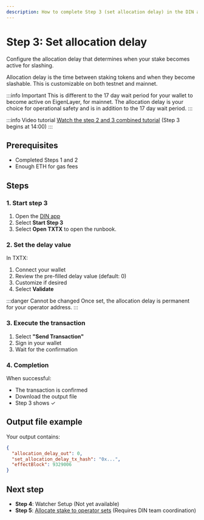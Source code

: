 ```yaml
---
description: How to complete Step 3 (set allocation delay) in the DIN app during the onboarding process
---
```

# Step 3: Set allocation delay

Configure the allocation delay that determines when your stake becomes active for slashing.

Allocation delay is the time between staking tokens and when they become slashable. This is customizable
on both testnet and mainnet.

:::info Important
This is different to the 17 day wait period for your wallet to become active on EigenLayer, for mainnet.
The allocation delay is your choice for operational safety and is in addition to the 17 day wait period.
:::

:::info Video tutorial
[Watch the step 2 and 3 combined tutorial](https://www.loom.com/share/871e1f969e664f73ae64f033d434ffce?sid=09ba1cf4-726b-4a44-8fd0-49f064edb364) (Step 3 begins at 14:00)
:::

## Prerequisites

- Completed Steps 1 and 2
- Enough ETH for gas fees

## Steps

### 1. Start step 3

1. Open the [DIN app](https://app.din.build)
2. Select **Start Step 3**
3. Select **Open TXTX** to open the runbook.

### 2. Set the delay value

In TXTX:

1. Connect your wallet
2. Review the pre-filled delay value (default: 0)
3. Customize if desired
4. Select **Validate**

:::danger Cannot be changed
Once set, the allocation delay is permanent for your operator address.
:::

### 3. Execute the transaction

1. Select **"Send Transaction"**
2. Sign in your wallet
3. Wait for the confirmation

### 4. Completion

When successful:

- The transaction is confirmed
- Download the output file
- Step 3 shows ✓

## Output file example

Your output contains:

```json
{
  "allocation_delay_out": 0,
  "set_allocation_delay_tx_hash": "0x...",
  "effectBlock": 9329006
}
```

## Next step

- **Step 4**: Watcher Setup (Not yet available)
- **Step 5**: [Allocate stake to operator sets](./opt-in-avs.md) (Requires DIN team coordination)
